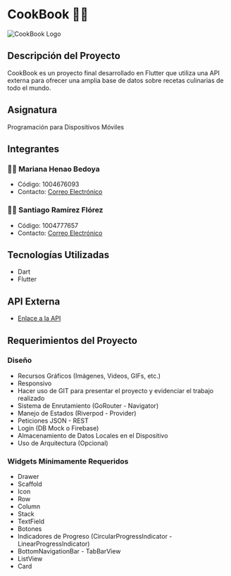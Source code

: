 # CookBook 📙🥄

![CookBook Logo](link/to/logo.png)

## Descripción del Proyecto
CookBook es un proyecto final desarrollado en Flutter que utiliza una API externa para ofrecer una amplia base de datos sobre recetas culinarias de todo el mundo.

## Asignatura
Programación para Dispositivos Móviles

## Integrantes
### 👩🏻 Mariana Henao Bedoya
- Código: 1004676093
- Contacto: [Correo Electrónico](m.henao5@utp.edu.co)

### 🧒🏻 Santiago Ramírez Flórez
- Código: 1004777657
- Contacto: [Correo Electrónico](santiago.ramirez7@utp.edu.co)

## Tecnologías Utilizadas
- Dart
- Flutter

## API Externa
- [Enlace a la API](https://www.example.com/api)

## Requerimientos del Proyecto

### Diseño
- Recursos Gráficos (Imágenes, Videos, GIFs, etc.)
- Responsivo
- Hacer uso de GIT para presentar el proyecto y evidenciar el trabajo realizado
- Sistema de Enrutamiento (GoRouter - Navigator)
- Manejo de Estados (Riverpod - Provider)
- Peticiones JSON - REST
- Login (DB Mock o Firebase)
- Almacenamiento de Datos Locales en el Dispositivo
- Uso de Arquitectura (Opcional)

### Widgets Mínimamente Requeridos
- Drawer 
- Scaffold
- Icon
- Row
- Column
- Stack
- TextField
- Botones
- Indicadores de Progreso (CircularProgressIndicator - LinearProgressIndicator)
- BottomNavigationBar - TabBarView
- ListView
- Card
